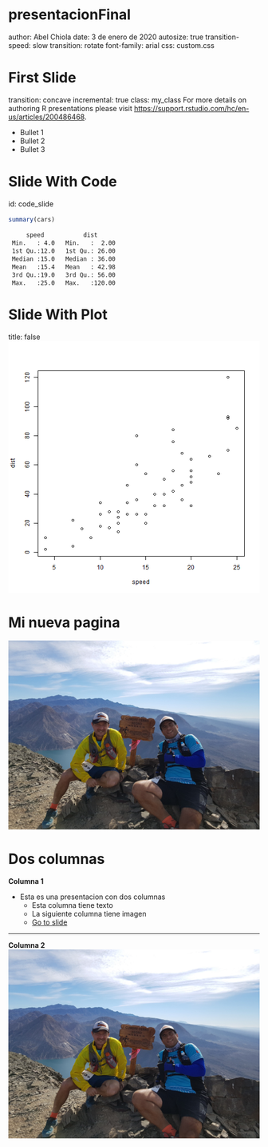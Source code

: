 presentacionFinal
========================================================
author: Abel Chiola
date: 3 de enero de 2020
autosize: true
transition-speed: slow
transition: rotate
font-family: arial
css: custom.css

First Slide
========================================================
transition: concave
incremental: true
class: my_class
For more details on authoring R presentations please visit <https://support.rstudio.com/hc/en-us/articles/200486468>.

- Bullet 1
- Bullet 2
- Bullet 3

Slide With Code
========================================================
id: code_slide

```r
summary(cars)
```

```
     speed           dist       
 Min.   : 4.0   Min.   :  2.00  
 1st Qu.:12.0   1st Qu.: 26.00  
 Median :15.0   Median : 36.00  
 Mean   :15.4   Mean   : 42.98  
 3rd Qu.:19.0   3rd Qu.: 56.00  
 Max.   :25.0   Max.   :120.00  
```

Slide With Plot
========================================================
title: false
<img src="presentacionFinal-figure/unnamed-chunk-2-1.png" title="plot of chunk unnamed-chunk-2" alt="plot of chunk unnamed-chunk-2" width="640px" />


Mi nueva pagina
========================================================
![Mi primera imagen](presentacionFinal-figure/san_juan.jpg)

Dos columnas
========================================================
**Columna 1**
- Esta es una presentacion con dos columnas
  - Esta columna tiene texto
  - La siguiente columna tiene imagen
  - [Go to slide](#/code_slide)

***

**Columna 2**
![Mi primera imagen](presentacionFinal-figure/san_juan.jpg)
